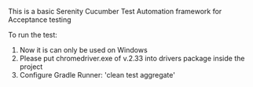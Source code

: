 This is a basic Serenity Cucumber Test Automation framework for Acceptance testing

To run the test:
1. Now it is can only be used on Windows
2. Please put chromedriver.exe of v.2.33 into drivers package inside the project
3. Configure Gradle Runner: 'clean test aggregate'